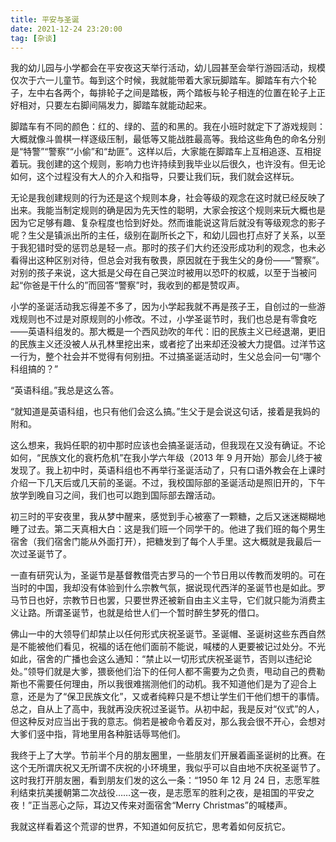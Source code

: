 ```yaml
---
title: 平安与圣诞
date: 2021-12-24 23:20:00
tag: [杂谈]
---
```


我的幼儿园与小学都会在平安夜这天举行活动，幼儿园甚至会举行游园活动，规模仅次于六一儿童节。每到这个时候，我就能带着大家玩脚踏车。脚踏车有六个轮子，左中右各两个，每排轮子之间是踏板，两个踏板与轮子相连的位置在轮子上正好相对，只要左右脚间隔发力，脚踏车就能动起来。

<!--more-->

脚踏车有不同的颜色：红的、绿的、蓝的和黑的。我在小班时就定下了游戏规则：大概就像斗兽棋一样逐级压制，最低等又能战胜最高等。我给这些角色的命名分别是“特警”“警察”“小偷”和“劫匪”。这样以后，大家能在脚踏车上互相追逐、互相捉着玩。我创建的这个规则，影响力也许持续到我毕业以后很久，也许没有。但无论如何，这个过程没有大人的介入和指导，只要让我们玩，我们就会这样玩。

无论是我创建规则的行为还是这个规则本身，社会等级的观念在这时就已经反映了出来。我能当制定规则的确是因为先天性的聪明，大家会按这个规则来玩大概也是因为它足够有趣、复杂程度也恰到好处。然而谁能说这背后就没有等级观念的影子呢？生父是镇派出所的主任，级别在副所长之下，和幼儿园也打点好了关系，以至于我犯错时受的惩罚总是轻一点。那时的孩子们大约还没形成功利的观念，也未必看得出这种区别对待，但总会对我有敬畏，原因就在于我生父的身份——“警察”。对别的孩子来说，这大抵是父母在自己哭泣时被用以恐吓的权威，以至于当被问起“你爸是干什么的”而回答“警察”时，我收到的都是赞叹声。

小学的圣诞活动我忘得差不多了，因为小学起我就不再是孩子王，自创过的一些游戏规则也不过是对原规则的小修改。不过，小学圣诞节时，我们也总是有零食吃——英语科组发的。那大概是一个西风劲吹的年代：旧的民族主义已经退潮，更旧的民族主义还没被人从孔林里挖出来，或者挖了出来却还没被大力提倡。过洋节这一行为，整个社会并不觉得有何别扭。不过搞圣诞活动时，生父总会问一句“哪个科组搞的？”

“英语科组。”我总是这么答。

“就知道是英语科组，也只有他们会这么搞。”生父于是会说这句话，接着是我妈的附和。

这么想来，我妈任职的初中那时应该也会搞圣诞活动，但我现在又没有确证。不论如何，“民族文化的衰朽危机”在我小学六年级（2013 年 9 月开始）那会儿终于被发现了。我上初中时，英语科组也不再举行圣诞活动了，只有口语外教会在上课时介绍一下几天后或几天前的圣诞。不过，我校国际部的圣诞活动是照旧开的，下午放学到晚自习之间，我们也可以跑到国际部去蹭活动。

初三时的平安夜里，我从梦中醒来，感觉到手心被塞了一颗糖，之后又迷迷糊糊地睡了过去。第二天真相大白：这是我们班一个同学干的。他进了我们班的每个男生宿舍（我们宿舍门能从外面打开），把糖发到了每个人手里。这大概就是我最后一次过圣诞节了。

一直有研究认为，圣诞节是基督教借壳古罗马的一个节日用以传教而发明的。可在当时的中国，我却没有体验到什么宗教气氛，据说现代西洋的圣诞节也是如此。罗马节日也好，宗教节日也罢，只要世界还被新自由主义主导，它们就只能为消费主义让路。所谓圣诞节，也就是给世人们一个暂时醉生梦死的借口。

佛山一中的大领导们却禁止以任何形式庆祝圣诞节。圣诞帽、圣诞树这些东西自然是不能被他们看见，祝福的话在他们面前不能说，喊楼的人更要被记过处分。不光如此，宿舍的广播也会这么通知：“禁止以一切形式庆祝圣诞节，否则以违纪论处。”领导们就是大爹，猥亵他们治下的任何人都不需要为之负责，甩动自己的费勒斯也不需要任何理由，所以我很难揣测他们的动机。我不知道他们是为了迎合上意，还是为了“保卫民族文化”，又或者纯粹只是不想让学生们干他们想干的事情。总之，自从上了高中，我就再没庆祝过圣诞节。从初中起，我是反对“仪式”的人，但这种反对应当出于我的意志。倘若是被命令着反对，那么我会很不开心，会想对大爹们竖中指，背地里用各种脏话辱骂他们。

我终于上了大学。节前半个月的朋友圈里，一些朋友们开展着画圣诞树的比赛。在这个无所谓庆祝又无所谓不庆祝的小环境里，我似乎可以自由地不庆祝圣诞节了。这时我打开朋友圈，看到朋友们发的这么一条：“1950 年 12 月 24 日，志愿军胜利结束抗美援朝第二次战役……这一夜，是志愿军的胜利之夜，是祖国的平安之夜！”正当恶心之际，耳边又传来对面宿舍“Merry Christmas”的喊楼声。

我就这样看着这个荒谬的世界，不知道如何反抗它，思考着如何反抗它。
